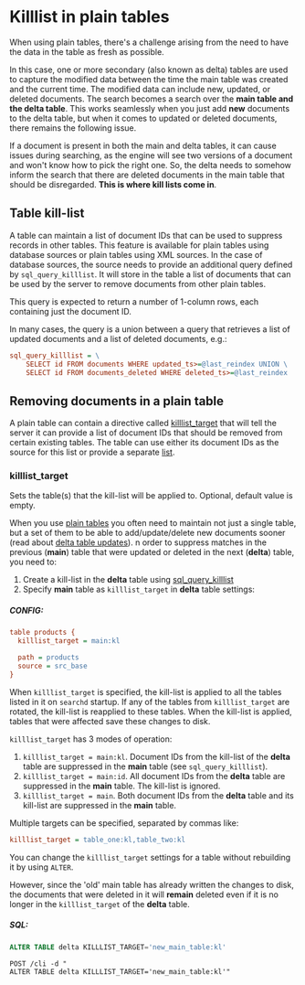 # Killlist in plain tables

When using plain tables, there's a challenge arising from the need to have the data in the table as fresh as possible.

In this case, one or more secondary (also known as delta) tables are used to capture the modified data between the time the main table was created and the current time. The modified data can include new, updated, or deleted documents. The search becomes a search over the **main table and the delta table**. This works seamlessly when you just add **new** documents to the delta table, but when it comes to updated or deleted documents, there remains the following issue.

If a document is present in both the main and delta tables, it can cause issues during searching, as the engine will see two versions of a document and won't know how to pick the right one. So, the delta needs to somehow inform the search that there are deleted documents in the main table that should be disregarded. **This is where kill lists come in**.

## Table kill-list
A table can maintain a list of document IDs that can be used to suppress records in other tables. This feature is available for plain tables using database sources or plain tables using XML sources. In the case of database sources, the source needs to provide an additional query defined by `sql_query_killlist`. It will store in the table a list of documents that can be used by the server to remove documents from other plain tables.

This query is expected to return a number of 1-column rows, each containing just the document ID.

In many cases, the query is a union between a query that retrieves a list of updated documents and a list of deleted documents, e.g.:

```ini
sql_query_killlist = \
    SELECT id FROM documents WHERE updated_ts>=@last_reindex UNION \
    SELECT id FROM documents_deleted WHERE deleted_ts>=@last_reindex
```

## Removing documents in a plain table
A plain table can contain a directive called [killlist_target](../../../Creating_a_table/Local_tables/Plain_and_real-time_table_settings.md#killlist_target) that will tell the server it can provide a list of document IDs that should be removed from certain existing tables. The table can use either its document IDs as the source for this list or provide a separate [list](../../../Data_creation_and_modification/Adding_data_from_external_storages/Adding_data_to_tables/Killlist_in_plain_tables.md#Table-kill-list).

### killlist_target

<!-- example killlist_target 1 -->
Sets the table(s) that the kill-list will be applied to. Optional, default value is empty.

When you use [plain tables](../../../Creating_a_table/Local_tables/Plain_table.md) you often need to maintain not just a single table, but a set of them to be able to add/update/delete new documents sooner (read about [delta table updates](../../../Data_creation_and_modification/Adding_data_from_external_storages/Main_delta.md)). n order to suppress matches in the previous (**main**) table that were updated or deleted in the next (**delta**) table, you need to:

1.  Create a kill-list in the **delta** table using [sql_query_killlist](../../../Data_creation_and_modification/Adding_data_from_external_storages/Adding_data_to_tables/Killlist_in_plain_tables.md#Table-kill-list)
2.  Specify **main** table as `killlist_target` in **delta** table settings:


<!-- intro -->
##### CONFIG:

<!-- request CONFIG -->

```ini
table products {
  killlist_target = main:kl

  path = products
  source = src_base
}
```
<!-- end -->

When `killlist_target`  is specified, the kill-list is applied to all the tables listed in it on `searchd` startup. If any of the tables from `killlist_target` are rotated, the kill-list is reapplied to these tables. When the kill-list is applied, tables that were affected save these changes to disk.

`killlist_target` has 3 modes of operation:

1.  `killlist_target = main:kl`. Document IDs from the kill-list of the **delta** table are suppressed in the **main** table (see `sql_query_killlist`).
2.  `killlist_target = main:id`. All document IDs from the **delta** table are suppressed in the **main** table. The kill-list is ignored.
3.  `killlist_target = main`. Both document IDs from the **delta** table and its kill-list are suppressed in the **main** table.

Multiple targets can be specified, separated by commas like:

```ini
killlist_target = table_one:kl,table_two:kl
```

<!-- example killlist_target 2 -->
You can change the `killlist_target`  settings for a table without rebuilding it by using `ALTER`.

However, since the 'old' main table has already written the changes to disk, the documents that were deleted in it will **remain** deleted even if it is no longer in the `killlist_target` of the **delta** table.


<!-- intro -->
##### SQL:

<!-- request SQL -->

```sql
ALTER TABLE delta KILLLIST_TARGET='new_main_table:kl'
```

<!-- request HTTP -->

```http
POST /cli -d "
ALTER TABLE delta KILLLIST_TARGET='new_main_table:kl'"
```
<!-- end -->
<!-- proofread -->

